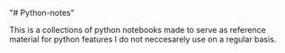 "# Python-notes" 

This is a collections of python notebooks made to serve as reference material for python features I do not neccesarely use on a regular basis.
